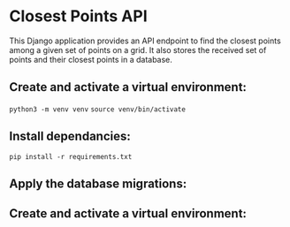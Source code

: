 # Closest Points API

This Django application provides an API endpoint to find the closest points among a given set of points on a grid. It also stores the received set of points and their closest points in a database.

## Create and activate a virtual environment:

`python3 -m venv venv`
`source venv/bin/activate`

## Install dependancies:

`pip install -r requirements.txt`

## Apply the database migrations:

## Create and activate a virtual environment:



